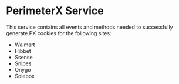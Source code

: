 # PerimeterX Service

This service contains all events and methods needed to successfully generate PX cookies for the following sites:

- Walmart
- Hibbet
- Ssense
- Snipes
- Onygo
- Solebox